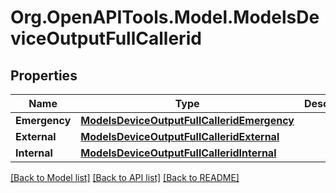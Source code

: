 # Org.OpenAPITools.Model.ModelsDeviceOutputFullCallerid

## Properties

Name | Type | Description | Notes
------------ | ------------- | ------------- | -------------
**Emergency** | [**ModelsDeviceOutputFullCalleridEmergency**](ModelsDeviceOutputFullCalleridEmergency.md) |  | [optional] 
**External** | [**ModelsDeviceOutputFullCalleridExternal**](ModelsDeviceOutputFullCalleridExternal.md) |  | [optional] 
**Internal** | [**ModelsDeviceOutputFullCalleridInternal**](ModelsDeviceOutputFullCalleridInternal.md) |  | [optional] 

[[Back to Model list]](../README.md#documentation-for-models) [[Back to API list]](../README.md#documentation-for-api-endpoints) [[Back to README]](../README.md)

